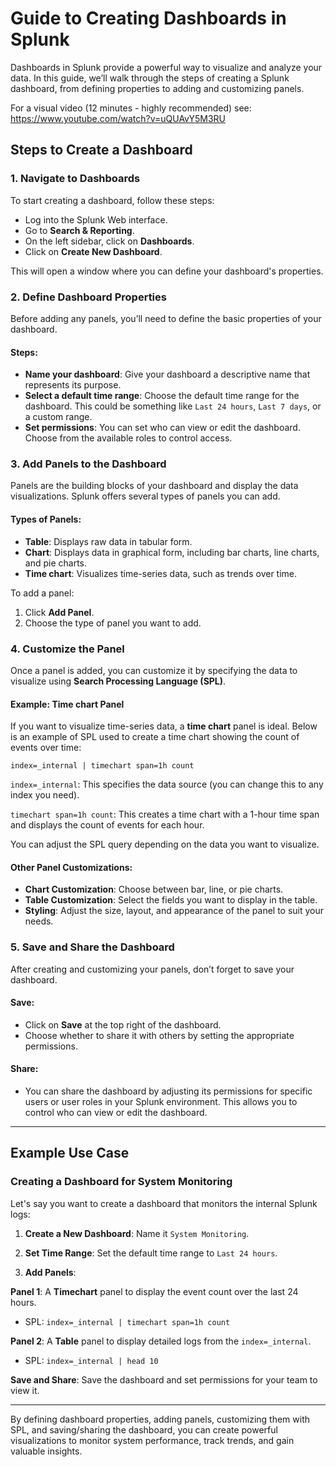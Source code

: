 # Guide to Creating Dashboards in Splunk

Dashboards in Splunk provide a powerful way to visualize and analyze your data. In this guide, we’ll walk through the steps of creating a Splunk dashboard, from defining properties to adding and customizing panels.

For a visual video (12 minutes - highly recommended) see: 
https://www.youtube.com/watch?v=uQUAvY5M3RU

## Steps to Create a Dashboard

### 1. Navigate to Dashboards

To start creating a dashboard, follow these steps:
- Log into the Splunk Web interface.
- Go to **Search & Reporting**.
- On the left sidebar, click on **Dashboards**.
- Click on **Create New Dashboard**.

This will open a window where you can define your dashboard's properties.

### 2. Define Dashboard Properties

Before adding any panels, you’ll need to define the basic properties of your dashboard.
#### Steps:
- **Name your dashboard**: Give your dashboard a descriptive name that represents its purpose.
- **Select a default time range**: Choose the default time range for the dashboard. This could be something like `Last 24 hours`, `Last 7 days`, or a custom range.
- **Set permissions**: You can set who can view or edit the dashboard. Choose from the available roles to control access.

### 3. Add Panels to the Dashboard

Panels are the building blocks of your dashboard and display the data visualizations. Splunk offers several types of panels you can add.

#### Types of Panels:
- **Table**: Displays raw data in tabular form.
- **Chart**: Displays data in graphical form, including bar charts, line charts, and pie charts.
- **Time chart**: Visualizes time-series data, such as trends over time.

To add a panel:
1. Click **Add Panel**.
2. Choose the type of panel you want to add.

### 4. Customize the Panel

Once a panel is added, you can customize it by specifying the data to visualize using **Search Processing Language (SPL)**.

#### Example: Time chart Panel
If you want to visualize time-series data, a **time chart** panel is ideal. Below is an example of SPL used to create a time chart showing the count of events over time:

```spl
index=_internal | timechart span=1h count
```

`index=_internal`: This specifies the data source (you can change this to any index you need).

`timechart span=1h count`: This creates a time chart with a 1-hour time span and displays the count of events for each hour.

You can adjust the SPL query depending on the data you want to visualize.

#### Other Panel Customizations:
- **Chart Customization**: Choose between bar, line, or pie charts.
- **Table Customization**: Select the fields you want to display in the table.
- **Styling**: Adjust the size, layout, and appearance of the panel to suit your needs.

### 5. Save and Share the Dashboard

After creating and customizing your panels, don’t forget to save your dashboard.

#### Save:
- Click on **Save** at the top right of the dashboard.
- Choose whether to share it with others by setting the appropriate permissions.

#### Share:
- You can share the dashboard by adjusting its permissions for specific users or user roles in your Splunk environment. This allows you to control who can view or edit the dashboard.

---

## Example Use Case

### Creating a Dashboard for System Monitoring

Let's say you want to create a dashboard that monitors the internal Splunk logs:
1. **Create a New Dashboard**: Name it `System Monitoring`.

2. **Set Time Range**: Set the default time range to `Last 24 hours`.

3. **Add Panels**:

**Panel 1**: A **Timechart** panel to display the event count over the last 24 hours.
- SPL: `index=_internal | timechart span=1h count`

**Panel 2**: A **Table** panel to display detailed logs from the `index=_internal`.
- SPL: `index=_internal | head 10`

**Save and Share**: Save the dashboard and set permissions for your team to view it.

---

By defining dashboard properties, adding panels, customizing them with SPL, and saving/sharing the dashboard, you can create powerful visualizations to monitor system performance, track trends, and gain valuable insights.
